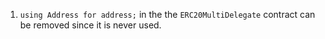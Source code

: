 1. ```using Address for address;``` in the the ```ERC20MultiDelegate``` contract can be removed since it is never used.
